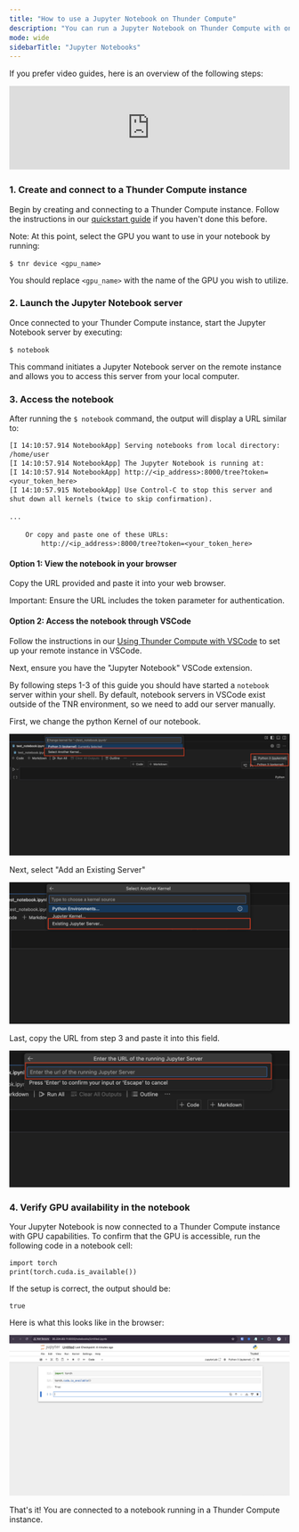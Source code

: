 ```yaml
---
title: "How to use a Jupyter Notebook on Thunder Compute"
description: "You can run a Jupyter Notebook on Thunder Compute with one command. Follow the steps below to try it yourself."
mode: wide
sidebarTitle: "Jupyter Notebooks"
---
```


If you prefer video guides, here is an overview of the following steps:

<iframe width="100%" src="https://www.youtube.com/embed/cXOl4kDreiQ?si=UOVy7ykvrBwnh4GX" title="YouTube video player" frameborder="0" allow="accelerometer; clipboard-write; encrypted-media; gyroscope; allowfullscreen; picture-in-picture" referrerpolicy="strict-origin-when-cross-origin" allowfullscreen></iframe>

### 1. Create and connect to a Thunder Compute instance

Begin by creating and connecting to a Thunder Compute instance. Follow the instructions in our [quickstart guide](https://docs.thundercompute.com/docs/quickstart) if you haven't done this before.

Note: At this point, select the GPU you want to use in your notebook by running:

`$ tnr device <gpu_name>`

You should replace `<gpu_name>` with the name of the GPU you wish to utilize.

### 2. Launch the Jupyter Notebook server

Once connected to your Thunder Compute instance, start the Jupyter Notebook server by executing:

`$ notebook`

This command initiates a Jupyter Notebook server on the remote instance and allows you to access this server from your local computer.

### 3. Access the notebook 

After running the `$ notebook` command, the output will display a URL similar to:

```
[I 14:10:57.914 NotebookApp] Serving notebooks from local directory: /home/user
[I 14:10:57.914 NotebookApp] The Jupyter Notebook is running at:
[I 14:10:57.914 NotebookApp] http://<ip_address>:8000/tree?token=<your_token_here>
[I 14:10:57.915 NotebookApp] Use Control-C to stop this server and shut down all kernels (twice to skip confirmation).

...

    Or copy and paste one of these URLs:
        http://<ip_address>:8000/tree?token=<your_token_here>
```

#### Option 1: View the notebook in your browser

Copy the URL provided and paste it into your web browser.

Important: Ensure the URL includes the token parameter for authentication.

#### Option 2: Access the notebook through VSCode

Follow the instructions in our [Using Thunder Compute with VSCode](https://docs.thundercompute.com/guides/vscode-integration-for-thunder-compute) to set up your remote instance in VSCode.

Next, ensure you have the "Jupyter Notebook" VSCode extension.

By following steps 1-3 of this guide you should have started a `notebook` server within your shell. By default, notebook servers in VSCode exist outside of the TNR environment, so we need to add our server manually.

First, we change the python Kernel of our notebook.

![Change The Notebook Kernel](/images/Change_The_Notebook_Kernel.png)

Next, select "Add an Existing Server"

![Select Existing Server](/images/Select_Existing_Server.png)

Last, copy the URL from step 3 and paste it into this field.

![Add Server URL](/images/Add_Server_URL.png)

### 4. Verify GPU availability in the notebook

Your Jupyter Notebook is now connected to a Thunder Compute instance with GPU capabilities. To confirm that the GPU is accessible, run the following code in a notebook cell:

```
import torch
print(torch.cuda.is_available())
```

If the setup is correct, the output should be:

```
true
```

Here is what this looks like in the browser:

![Checking for a GPU in a Jupyter Notebook](/images/screenshot_torch_cuda.png)

That's it! You are connected to a notebook running in a Thunder Compute instance.

